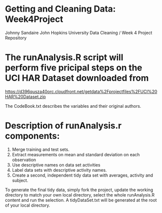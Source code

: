# Getting and Cleaning Data: Week4Project
Johnny Sandaire
John Hopkins University Data Cleaning / Week 4 Project Repository

# The runAnalysis.R script will perform five pricipal steps on the UCI HAR Dataset downloaded from
https://d396qusza40orc.cloudfront.net/getdata%2Fprojectfiles%2FUCI%20HAR%20Dataset.zip

The CodeBook.txt describes the variables and their original authors.

# Description of runAnalysis.r components:

1. Merge training and test sets.
2. Extract measurements on mean and standard deviation on each observation
3. Use descriptive names on data set activities
4. Label data sets with descriptive activity names.
5. Create a second, independent tidy data set with averages, activity and subject.

To generate the final tidy data, simply fork the project, update the working directory to match your own local directory, select the whole runAnalysis.R content and run the selection.  A tidyDataSet.txt will be generated at the root of your local directory.
